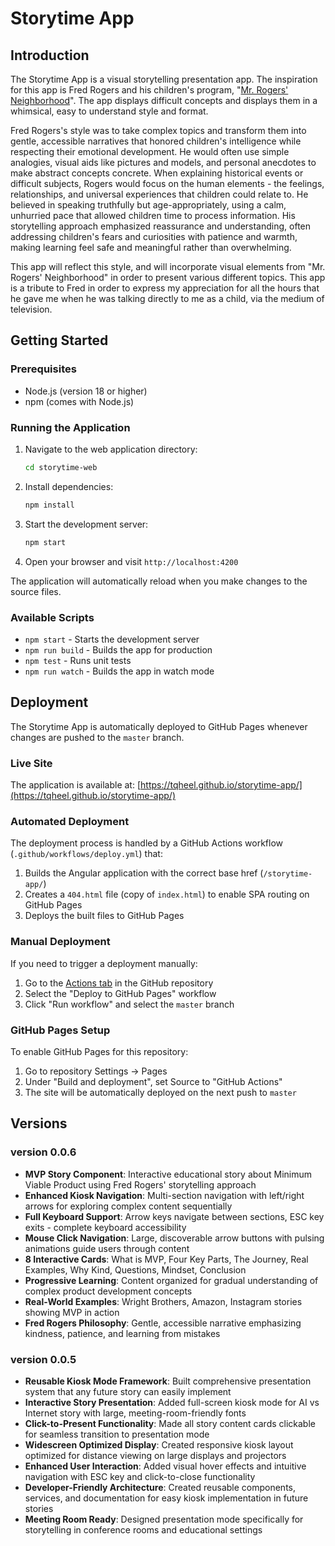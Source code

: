 # Storytime App

## Introduction
The Storytime App is a visual storytelling presentation app. The inspiration for this app is Fred Rogers and his children's program, "[Mr. Rogers' Neighborhood](https://www.misterrogers.org/)". The app displays difficult concepts and displays them in a whimsical, easy to understand style and format.

Fred Rogers's style was to take complex topics and transform them into gentle, accessible narratives that honored children's intelligence while respecting their emotional development. He would often use simple analogies, visual aids like pictures and models, and personal anecdotes to make abstract concepts concrete. When explaining historical events or difficult subjects, Rogers would focus on the human elements - the feelings, relationships, and universal experiences that children could relate to. He believed in speaking truthfully but age-appropriately, using a calm, unhurried pace that allowed children time to process information. His storytelling approach emphasized reassurance and understanding, often addressing children's fears and curiosities with patience and warmth, making learning feel safe and meaningful rather than overwhelming.

This app will reflect this style, and will incorporate visual elements from "Mr. Rogers' Neighborhood" in order to present various different topics. This app is a tribute to Fred in order to express my appreciation for all the hours that he gave me when he was talking directly to me as a child, via the medium of television.

## Getting Started

### Prerequisites
- Node.js (version 18 or higher)
- npm (comes with Node.js)

### Running the Application
1. Navigate to the web application directory:
   ```bash
   cd storytime-web
   ```

2. Install dependencies:
   ```bash
   npm install
   ```

3. Start the development server:
   ```bash
   npm start
   ```

4. Open your browser and visit `http://localhost:4200`

The application will automatically reload when you make changes to the source files.

### Available Scripts
- `npm start` - Starts the development server
- `npm run build` - Builds the app for production
- `npm test` - Runs unit tests
- `npm run watch` - Builds the app in watch mode

## Deployment

The Storytime App is automatically deployed to GitHub Pages whenever changes are pushed to the `master` branch.

### Live Site
The application is available at: [https://tqheel.github.io/storytime-app/](https://tqheel.github.io/storytime-app/)

### Automated Deployment
The deployment process is handled by a GitHub Actions workflow (`.github/workflows/deploy.yml`) that:
1. Builds the Angular application with the correct base href (`/storytime-app/`)
2. Creates a `404.html` file (copy of `index.html`) to enable SPA routing on GitHub Pages
3. Deploys the built files to GitHub Pages

### Manual Deployment
If you need to trigger a deployment manually:
1. Go to the [Actions tab](https://github.com/tqheel/storytime-app/actions) in the GitHub repository
2. Select the "Deploy to GitHub Pages" workflow
3. Click "Run workflow" and select the `master` branch

### GitHub Pages Setup
To enable GitHub Pages for this repository:
1. Go to repository Settings → Pages
2. Under "Build and deployment", set Source to "GitHub Actions"
3. The site will be automatically deployed on the next push to `master`

## Versions
### version 0.0.6
- **MVP Story Component**: Interactive educational story about Minimum Viable Product using Fred Rogers' storytelling approach
- **Enhanced Kiosk Navigation**: Multi-section navigation with left/right arrows for exploring complex content sequentially
- **Full Keyboard Support**: Arrow keys navigate between sections, ESC key exits - complete keyboard accessibility
- **Mouse Click Navigation**: Large, discoverable arrow buttons with pulsing animations guide users through content
- **8 Interactive Cards**: What is MVP, Four Key Parts, The Journey, Real Examples, Why Kind, Questions, Mindset, Conclusion
- **Progressive Learning**: Content organized for gradual understanding of complex product development concepts
- **Real-World Examples**: Wright Brothers, Amazon, Instagram stories showing MVP in action
- **Fred Rogers Philosophy**: Gentle, accessible narrative emphasizing kindness, patience, and learning from mistakes

### version 0.0.5
- **Reusable Kiosk Mode Framework**: Built comprehensive presentation system that any future story can easily implement
- **Interactive Story Presentation**: Added full-screen kiosk mode for AI vs Internet story with large, meeting-room-friendly fonts
- **Click-to-Present Functionality**: Made all story content cards clickable for seamless transition to presentation mode
- **Widescreen Optimized Display**: Created responsive kiosk layout optimized for distance viewing on large displays and projectors
- **Enhanced User Interaction**: Added visual hover effects and intuitive navigation with ESC key and click-to-close functionality
- **Developer-Friendly Architecture**: Created reusable components, services, and documentation for easy kiosk implementation in future stories
- **Meeting Room Ready**: Designed presentation mode specifically for storytelling in conference rooms and educational settings


